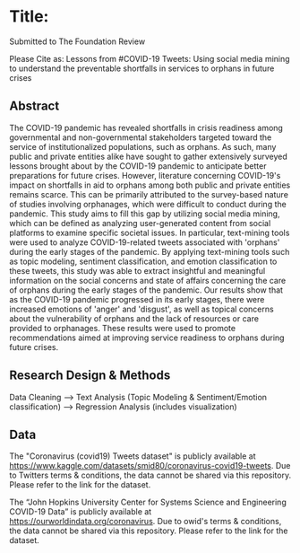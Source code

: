 # Title: 

Submitted to The Foundation Review

Please Cite as: Lessons from #COVID-19 Tweets: Using social media mining to understand the preventable shortfalls in services to orphans in future crises

## Abstract

The COVID-19 pandemic has revealed shortfalls in crisis readiness among governmental and non-governmental stakeholders targeted toward the service of institutionalized populations, such as orphans. As such, many public and private entities alike have sought to gather extensively surveyed lessons brought about by the COVID-19 pandemic to anticipate better preparations for future crises. However, literature concerning COVID-19's impact on shortfalls in aid to orphans among both public and private entities remains scarce. This can be primarily attributed to the survey-based nature of studies involving orphanages, which were difficult to conduct during the pandemic. This study aims to fill this gap by utilizing social media mining, which can be defined as analyzing user-generated content from social platforms to examine specific societal issues. In particular, text-mining tools were used to analyze COVID-19-related tweets associated with 'orphans' during the early stages of the pandemic. By applying text-mining tools such as topic modeling, sentiment classification, and emotion classification to these tweets, this study was able to extract insightful and meaningful information on the social concerns and state of affairs concerning the care of orphans during the early stages of the pandemic. Our results show that as the COVID-19 pandemic progressed in its early stages, there were increased emotions of 'anger' and 'disgust', as well as topical concerns about the vulnerability of orphans and the lack of resources or care provided to orphanages. These results were used to promote recommendations aimed at improving service readiness to orphans during future crises.


## Research Design & Methods

Data Cleaning --> Text Analysis (Topic Modeling & Sentiment/Emotion classification) --> Regression Analysis (includes visualization)

## Data

The "Coronavirus (covid19) Tweets dataset" is publicly available at https://www.kaggle.com/datasets/smid80/coronavirus-covid19-tweets. Due to Twitters terms & conditions, the data cannot be shared via this repository. Please refer to the link for the dataset. 

The “John Hopkins University Center for Systems Science and Engineering COVID-19 Data” is publicly available at https://ourworldindata.org/coronavirus. Due to owid's terms & conditions, the data cannot be shared via this repository. Please refer to the link for the dataset. 

